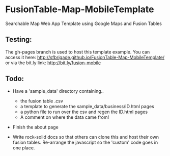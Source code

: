 FusionTable-Map-MobileTemplate
==============================

Searchable Map Web App Template using Google Maps and Fusion Tables

Testing:
--------

The gh-pages branch is used to host this template example. You can access it
here:
http://sfbrigade.github.io/FusionTable-Map-MobileTemplate/
or via the bit.ly link: http://bit.ly/fusion-mobile

Todo:
-----
* Have a 'sample_data' directory containing.. 
    * the fusion table .csv
    * a template to generate the sample_data/business/ID.html pages
    * a python file to run over the csv and regen the ID.html pages
    * A comment on where the data came from!

* Finish the about page

* Write rock-solid docs so that others can clone this and host their own
fusion tables. Re-arrange the javascript so the 'custom' code goes in one
place.
